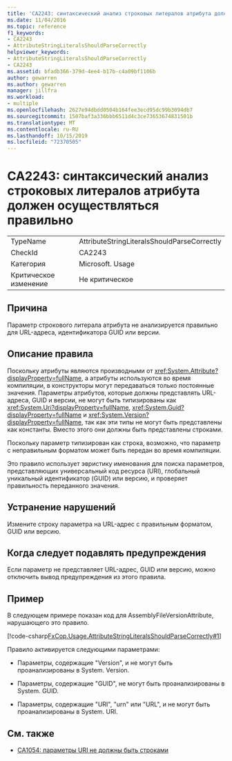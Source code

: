 ```yaml
---
title: 'CA2243: синтаксический анализ строковых литералов атрибута должен осуществляться правильно'
ms.date: 11/04/2016
ms.topic: reference
f1_keywords:
- CA2243
- AttributeStringLiteralsShouldParseCorrectly
helpviewer_keywords:
- AttributeStringLiteralsShouldParseCorrectly
- CA2243
ms.assetid: bfadb366-379d-4ee4-b17b-c4a09bf1106b
author: gewarren
ms.author: gewarren
manager: jillfra
ms.workload:
- multiple
ms.openlocfilehash: 2627e94dbdd0504b164fee3ecd95dc99b3094db7
ms.sourcegitcommit: 1507baf3a336bbb6511d4c3ce73653674831501b
ms.translationtype: MT
ms.contentlocale: ru-RU
ms.lasthandoff: 10/15/2019
ms.locfileid: "72370505"
---
```

# <a name="ca2243-attribute-string-literals-should-parse-correctly"></a>CA2243: синтаксический анализ строковых литералов атрибута должен осуществляться правильно

|||
|-|-|
|TypeName|AttributeStringLiteralsShouldParseCorrectly|
|CheckId|CA2243|
|Категория|Microsoft. Usage|
|Критическое изменение|Не критическое|

## <a name="cause"></a>Причина
Параметр строкового литерала атрибута не анализируется правильно для URL-адреса, идентификатора GUID или версии.

## <a name="rule-description"></a>Описание правила
Поскольку атрибуты являются производными от <xref:System.Attribute?displayProperty=fullName>, а атрибуты используются во время компиляции, в конструкторы могут передаваться только постоянные значения. Параметры атрибутов, которые должны представлять URL-адреса, GUID и версии, не могут быть типизированы как <xref:System.Uri?displayProperty=fullName>, <xref:System.Guid?displayProperty=fullName> и <xref:System.Version?displayProperty=fullName>, так как эти типы не могут быть представлены как константы. Вместо этого они должны быть представлены строками.

Поскольку параметр типизирован как строка, возможно, что параметр с неправильным форматом может быть передан во время компиляции.

Это правило использует эвристику именования для поиска параметров, представляющих универсальный код ресурса (URI), глобальный уникальный идентификатор (GUID) или версию, и проверяет правильность переданного значения.

## <a name="how-to-fix-violations"></a>Устранение нарушений
Измените строку параметра на URL-адрес с правильным форматом, GUID или версию.

## <a name="when-to-suppress-warnings"></a>Когда следует подавлять предупреждения
Если параметр не представляет URL-адрес, GUID или версию, можно отключить вывод предупреждения из этого правила.

## <a name="example"></a>Пример
В следующем примере показан код для AssemblyFileVersionAttribute, нарушающего это правило.

[!code-csharp[FxCop.Usage.AttributeStringLiteralsShouldParseCorrectly#1](../code-quality/codesnippet/CSharp/ca2243-attribute-string-literals-should-parse-correctly_1.cs)]

Правило активируется следующими параметрами:

- Параметры, содержащие "Version", и не могут быть проанализированы в System. Version.

- Параметры, содержащие "GUID", не могут быть проанализированы в System. GUID.

- Параметры, содержащие "URI", "urn" или "URL", и не могут быть проанализированы в System. URI.

## <a name="see-also"></a>См. также

- [CA1054: параметры URI не должны быть строками](../code-quality/ca1054-uri-parameters-should-not-be-strings.md)
